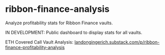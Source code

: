 # ribbon-finance-analysis

Analyze profitability stats for Ribbon Finance vaults.

IN DEVELOPMENT: Public dashboard to display stats for all vaults.


ETH Covered Call Vault Analysis: [landongingerich.substack.com/p/ribbon-finance-profitability-analysis](https://landongingerich.substack.com/p/ribbon-finance-profitability-analysis)
